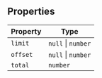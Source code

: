 ## Properties

| Property | Type |
| ------ | ------ |
| <a id="limit"></a> `limit` | `null` \| `number` |
| <a id="offset"></a> `offset` | `null` \| `number` |
| <a id="total"></a> `total` | `number` |
